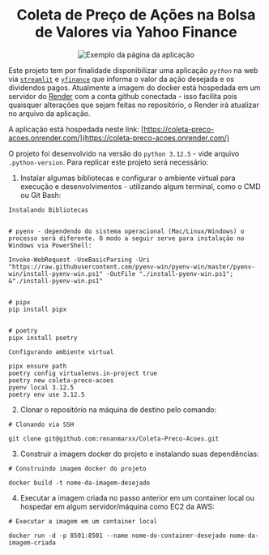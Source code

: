 # <center> Coleta de Preço de Ações na Bolsa de Valores via Yahoo Finance </center>

<div style="text-align: center;">
    <img src = "https://lh3.googleusercontent.com/pw/AP1GczMxJVr2aLXf4duL70EG377ygdTF9JRJUVSBGaiOZW6nmLqCXIE-_NgRTORgmrLRIYvsZeM89poqgiJt9dh9OljgaTGh2LCMJRLQRE0nsGW6LXwAsu70IdxQiE2J4L_vZ_8yMUFdZLXyxqU4CMyp76zJ=w748-h601-s-no-gm?authuser=0" alt = "Exemplo da página da aplicação" />
</div>

Este projeto tem por finalidade disponibilizar uma aplicação *`python`* na web via [`streamlit`](https://streamlit.io/) e [`yfinance`](https://finance.yahoo.com/) que informa o valor da ação desejada e os dividendos pagos.
Atualmente a imagem do docker está hospedada em um servidor do [Render](https://render.com/) com a conta github conectada - isso facilita pois quaisquer alterações que sejam feitas no repositório, o Render irá atualizar no arquivo da aplicação.

A aplicação está hospedada neste link: [https://coleta-preco-acoes.onrender.com/](https://coleta-preco-acoes.onrender.com/)

O projeto foi desenvolvido na versão do `python 3.12.5` - vide arquivo `.python-version`. Para replicar este projeto será necessário: 

1. Instalar algumas bibliotecas e configurar o ambiente virtual para execução e desenvolvimentos - utilizando algum terminal, como o CMD ou Git Bash: 

```
Instalando Bibliotecas


# pyenv - dependendo do sistema operacional (Mac/Linux/Windows) o processo será diferente. O modo a seguir serve para instalação no Windows via PowerShell:

Invoke-WebRequest -UseBasicParsing -Uri "https://raw.githubusercontent.com/pyenv-win/pyenv-win/master/pyenv-win/install-pyenv-win.ps1" -OutFile "./install-pyenv-win.ps1"; &"./install-pyenv-win.ps1"


# pipx
pip install pipx


# poetry
pipx install poetry
```

```
Configurando ambiente virtual

pipx ensure path
poetry config virtualenvs.in-project true
poetry new coleta-preco-acoes
pyenv local 3.12.5
poetry env use 3.12.5
```

2. Clonar o repositório na máquina de destino pelo comando: 
```
# Clonando via SSH

git clone git@github.com:renanmarxx/Coleta-Preco-Acoes.git
```

3. Construir a imagem docker do projeto e instalando suas dependências:
```
# Construindo imagem docker do projeto

docker build -t nome-da-imagem-desejado
```

4. Executar a imagem criada no passo anterior em um container local ou hospedar em algum servidor/máquina como EC2 da AWS:
```
# Executar a imagem em um container local

docker run -d -p 8501:8501 --name nome-do-container-desejado nome-da-imagem-criada
```
